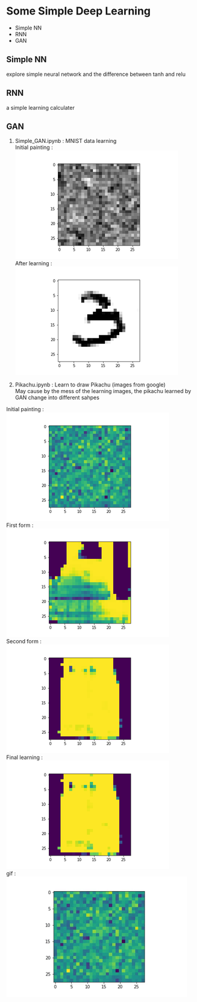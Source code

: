 # Some Simple Deep Learning 

- Simple NN 
- RNN
- GAN

## Simple NN 

explore simple neural network and the difference between tanh and relu

## RNN

a simple learning calculater 

## GAN

1. Simple_GAN.ipynb : MNIST data learning <br/>
Initial painting : <br/>
![image](https://github.com/ricky40403/LearningDeep/blob/master/simpleNetwork/Gan_img/image0.png) <br/>
After learning : <br/>
![image](https://github.com/ricky40403/LearningDeep/blob/master/simpleNetwork/Gan_img/image97600.png) <br/>

2. Pikachu.ipynb : Learn to draw Pikachu (images from google)<br/>
May cause by the mess of the learning images, the pikachu learned by GAN change into different sahpes <br/>

Initial painting : <br/>
![image](https://github.com/ricky40403/LearningDeep/blob/master/simpleNetwork/pikachu_img/image0.png) <br/>
First form : <br/>
![image](https://github.com/ricky40403/LearningDeep/blob/master/simpleNetwork/pikachu_img/image10000.png) <br/>
Second form : <br/>
![image](https://github.com/ricky40403/LearningDeep/blob/master/simpleNetwork/pikachu_img/image21000.png) <br/>
Final learning : <br/>
![image](https://github.com/ricky40403/LearningDeep/blob/master/simpleNetwork/pikachu_img/image99900.png) <br/>
gif : <br/>
![image](https://github.com/ricky40403/LearningDeep/blob/master/simpleNetwork/pikachu_img/pikachu.gif) <br/>
